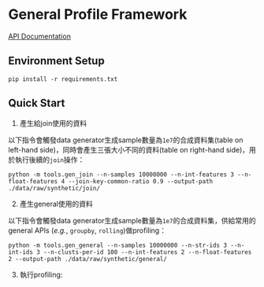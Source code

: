 # General Profile Framework 

[API Documentation](http://localhost)

## Environment Setup

```
pip install -r requirements.txt
```

## Quick Start 

1. 產生給join使用的資料

以下指令會觸發data generator生成sample數量為`1e7`的合成資料集(table on left-hand side)，同時會產生三張大小不同的資料(table on right-hand side)，用於執行後續的`join`操作：
```
python -m tools.gen_join --n-samples 10000000 --n-int-features 3 --n-float-features 4 --join-key-common-ratio 0.9 --output-path ./data/raw/synthetic/join/
```

2. 產生general使用的資料

以下指令會觸發data generator生成sample數量為`1e7`的合成資料集，供給常用的general APIs (*e.g.*, `groupby`, `rolling`)做profiling：
```
python -m tools.gen_general --n-samples 10000000 --n-str-ids 3 --n-int-ids 3 --n-clusts-per-id 100 --n-int-features 2 --n-float-features 2 --output-path ./data/raw/synthetic/general/
```

3. 執行profiling:


